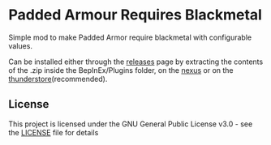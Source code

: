 # Padded Armour Requires Blackmetal 
Simple mod to make Padded Armor require blackmetal with configurable values.
  
Can be installed either through the [releases](https://github.com/OhhLoz/PaddedArmourRequiresBlackmetal/releases) page by extracting the contents of the .zip inside the BepInEx/Plugins folder, on the [nexus](https://www.nexusmods.com/valheim/mods/2063) or on the [thunderstore](https://valheim.thunderstore.io/package/OhhLoz/PaddedArmorRequiresBlackmetal/)(recommended).  
    
## License  
  
This project is licensed under the GNU General Public License v3.0 - see the [LICENSE](https://github.com/OhhLoz/PaddedArmourRequiresBlackmetal/blob/master/LICENSE) file for details  